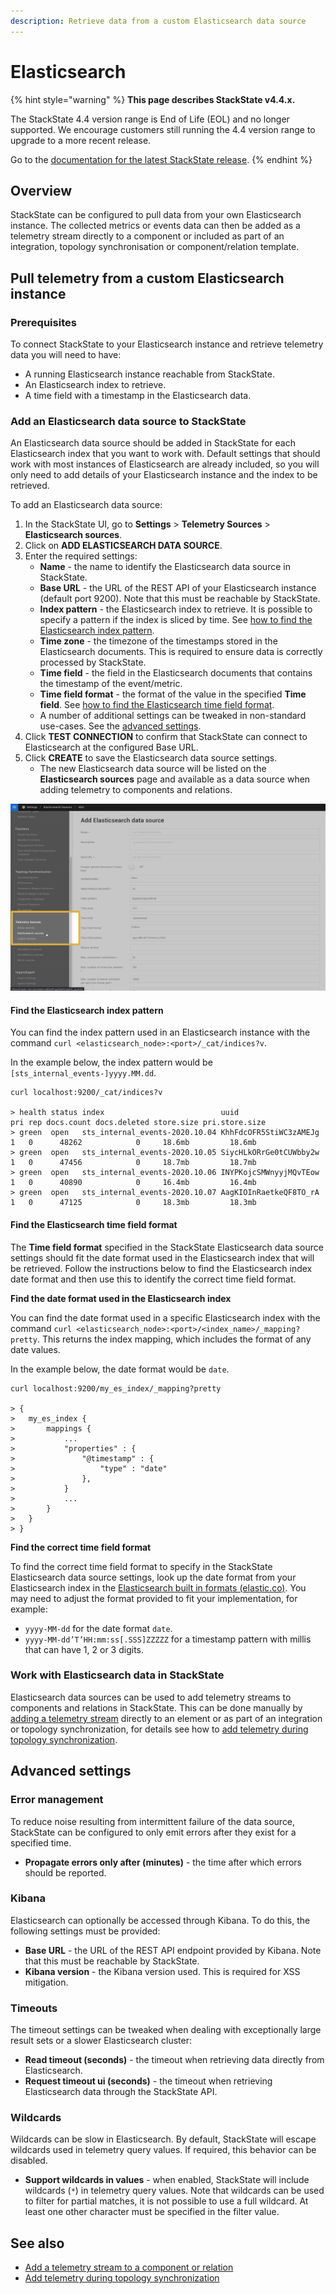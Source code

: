 ```yaml
---
description: Retrieve data from a custom Elasticsearch data source
---
```


# Elasticsearch

{% hint style="warning" %}
**This page describes StackState v4.4.x.**

The StackState 4.4 version range is End of Life (EOL) and no longer supported. We encourage customers still running the 4.4 version range to upgrade to a more recent release.

Go to the [documentation for the latest StackState release](https://docs.stackstate.com/configure/telemetry/data-sources/elasticsearch).
{% endhint %}

## Overview

StackState can be configured to pull data from your own Elasticsearch instance. The collected metrics or events data can then be added as a telemetry stream directly to a component or included as part of an integration, topology synchronisation or component/relation template.

## Pull telemetry from a custom Elasticsearch instance

### Prerequisites

To connect StackState to your Elasticsearch instance and retrieve telemetry data you will need to have:

* A running Elasticsearch instance reachable from StackState.
* An Elasticsearch index to retrieve.
* A time field with a timestamp in the Elasticsearch data.

### Add an Elasticsearch data source to StackState

An Elasticsearch data source should be added in StackState for each Elasticsearch index that you want to work with. Default settings that should work with most instances of Elasticsearch are already included, so you will only need to add details of your Elasticsearch instance and the index to be retrieved.

To add an Elasticsearch data source:

1. In the StackState UI, go to **Settings** &gt; **Telemetry Sources** &gt; **Elasticsearch sources**.
2. Click on **ADD ELASTICSEARCH DATA SOURCE**.
3. Enter the required settings:
   * **Name** - the name to identify the Elasticsearch data source in StackState.
   * **Base URL** - the URL of the REST API of your Elasticsearch instance \(default port 9200\). Note that this must be reachable by StackState.
   * **Index pattern** - the Elasticsearch index to retrieve. It is possible to specify a pattern if the index is sliced by time. See [how to find the Elasticsearch index pattern](elasticsearch.md#find-the-elasticsearch-index-pattern).
   * **Time zone** - the timezone of the timestamps stored in the Elasticsearch documents.  This is required to ensure data is correctly processed by StackState.
   * **Time field** - the field in the Elasticsearch documents that contains the timestamp of the event/metric.
   * **Time field format** - the format of the value in the specified **Time field**. See [how to find the Elasticsearch time field format](elasticsearch.md#find-the-elasticsearch-time-field-format).
   * A number of additional settings can be tweaked in non-standard use-cases. See the [advanced settings](elasticsearch.md#advanced-settings).
4. Click **TEST CONNECTION** to confirm that StackState can connect to Elasticsearch at the configured Base URL.
5. Click **CREATE** to save the Elasticsearch data source settings.
   * The new Elasticsearch data source will be listed on the **Elasticsearch sources** page and available as a data source when adding telemetry to components and relations.

![Add Elasticsearch data source](../../../.gitbook/assets/v44_elasticsearch_data_source.png)

#### Find the Elasticsearch index pattern

You can find the index pattern used in an Elasticsearch instance with the command `curl <elasticsearch_node>:<port>/_cat/indices?v`.

In the example below, the index pattern would be `[sts_internal_events-]yyyy.MM.dd`.

```text
curl localhost:9200/_cat/indices?v

> health status index                          uuid                   pri rep docs.count docs.deleted store.size pri.store.size
> green  open   sts_internal_events-2020.10.04 KhhFdcOFR5StiWC3zAMEJg   1   0      48262            0     18.6mb         18.6mb
> green  open   sts_internal_events-2020.10.05 SiycHLkORrGe0tCUWbby2w   1   0      47456            0     18.7mb         18.7mb
> green  open   sts_internal_events-2020.10.06 INYPKojcSMWnyyjMQvTEow   1   0      40890            0     16.4mb         16.4mb
> green  open   sts_internal_events-2020.10.07 AagKIOInRaetkeQF8TO_rA   1   0      47125            0     18.3mb         18.3mb
```

#### Find the Elasticsearch time field format

The **Time field format** specified in the StackState Elasticsearch data source settings should fit the date format used in the Elasticsearch index that will be retrieved. Follow the instructions below to find the Elasticsearch index date format and then use this to identify the correct time field format.

**Find the date format used in the Elasticsearch index**

You can find the date format used in a specific Elasticsearch index with the command `curl <elasticsearch_node>:<port>/<index_name>/_mapping?pretty`. This returns the index mapping, which includes the format of any date values.

In the example below, the date format would be `date`.

```text
curl localhost:9200/my_es_index/_mapping?pretty

> {
>   my_es_index {
>       mappings {
>           ...
>           "properties" : {
>               "@timestamp" : {
>                   "type" : "date"
>               },
>           }
>           ...
>       }
>   }
> }
```

**Find the correct time field format**

To find the correct time field format to specify in the StackState Elasticsearch data source settings, look up the date format from your Elasticsearch index in the [Elasticsearch built in formats \(elastic.co\)](https://www.elastic.co/guide/en/elasticsearch/reference/current/mapping-date-format.html). You may need to adjust the format provided to fit your implementation, for example:

* `yyyy-MM-dd` for the date format `date`.
* `yyyy-MM-dd’T’HH:mm:ss[.SSS]ZZZZZ` for a timestamp pattern with millis that can have 1, 2 or 3 digits.

### Work with Elasticsearch data in StackState

Elasticsearch data sources can be used to add telemetry streams to components and relations in StackState. This can be done manually by [adding a telemetry stream](../../../use/metrics-and-events/add-telemetry-to-element.md) directly to an element or as part of an integration or topology synchronization, for details see how to [add telemetry during topology synchronization](../telemetry_synchronized_topology.md).

## Advanced settings

### Error management

To reduce noise resulting from intermittent failure of the data source, StackState can be configured to only emit errors after they exist for a specified time.

* **Propagate errors only after \(minutes\)** - the time after which errors should be reported. 

### Kibana

Elasticsearch can optionally be accessed through Kibana. To do this, the following settings must be provided:

* **Base URL** - the URL of the REST API endpoint provided by Kibana. Note that this must be reachable by StackState.
* **Kibana version** - the Kibana version used. This is required for XSS mitigation.

### Timeouts

The timeout settings can be tweaked when dealing with exceptionally large result sets or a slower Elasticsearch cluster:

* **Read timeout \(seconds\)** - the timeout when retrieving data directly from Elasticsearch.
* **Request timeout ui \(seconds\)** - the timeout when retrieving Elasticsearch data through the StackState API.

### Wildcards

Wildcards can be slow in Elasticsearch. By default, StackState will escape wildcards used in telemetry query values. If required, this behavior can be disabled.

* **Support wildcards in values** - when enabled, StackState will include wildcards \(`*`\) in telemetry query values. Note that wildcards can be used to filter for partial matches, it is not possible to use a full wildcard. At least one other character must be specified in the filter value.

## See also

* [Add a telemetry stream to a component or relation](../../../use/metrics-and-events/add-telemetry-to-element.md)
* [Add telemetry during topology synchronization](../telemetry_synchronized_topology.md)

